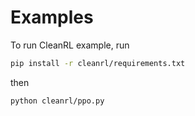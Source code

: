 # Examples

To run CleanRL example, run

```bash
pip install -r cleanrl/requirements.txt
```

then 

```bash
python cleanrl/ppo.py
```